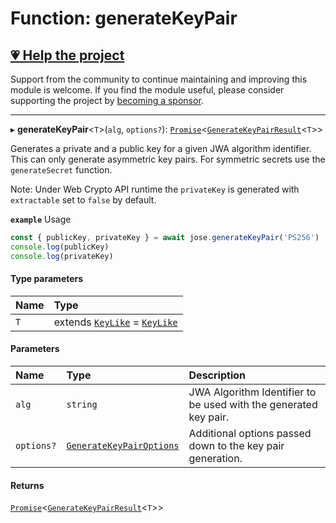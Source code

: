# Function: generateKeyPair

## [💗 Help the project](https://github.com/sponsors/panva)

Support from the community to continue maintaining and improving this module is welcome. If you find the module useful, please consider supporting the project by [becoming a sponsor](https://github.com/sponsors/panva).

---

▸ **generateKeyPair**<`T`\>(`alg`, `options?`): [`Promise`]( https://developer.mozilla.org/en-US/docs/Web/JavaScript/Reference/Global_Objects/Promise )<[`GenerateKeyPairResult`](../interfaces/key_generate_key_pair.GenerateKeyPairResult.md)<`T`\>\>

Generates a private and a public key for a given JWA algorithm identifier. This can only generate
asymmetric key pairs. For symmetric secrets use the `generateSecret` function.

Note: Under Web Crypto API runtime the `privateKey` is generated with `extractable` set to
`false` by default.

**`example`** Usage

```js
const { publicKey, privateKey } = await jose.generateKeyPair('PS256')
console.log(publicKey)
console.log(privateKey)
```

#### Type parameters

| Name | Type |
| :------ | :------ |
| `T` | extends [`KeyLike`](../types/types.KeyLike.md) = [`KeyLike`](../types/types.KeyLike.md) |

#### Parameters

| Name | Type | Description |
| :------ | :------ | :------ |
| `alg` | `string` | JWA Algorithm Identifier to be used with the generated key pair. |
| `options?` | [`GenerateKeyPairOptions`](../interfaces/key_generate_key_pair.GenerateKeyPairOptions.md) | Additional options passed down to the key pair generation. |

#### Returns

[`Promise`]( https://developer.mozilla.org/en-US/docs/Web/JavaScript/Reference/Global_Objects/Promise )<[`GenerateKeyPairResult`](../interfaces/key_generate_key_pair.GenerateKeyPairResult.md)<`T`\>\>
